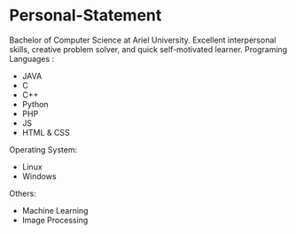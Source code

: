 # Personal-Statement
Bachelor of Computer Science at Ariel University. Excellent interpersonal skills, creative problem solver, and quick self-motivated learner. 
Programing Languages :  
* JAVA  
* C  
* C++  
* Python 
* PHP 
* JS
* HTML & CSS 
  
Operating System:  
* Linux  
* Windows  

Others:
* Machine Learning
* Image Processing


